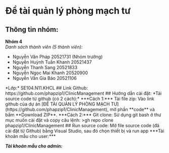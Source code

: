 # Đề tài quản lý phòng mạch tư 
## Thông tin nhóm: 
**Nhóm 4**  
*Danh sách thành viên (5 thành viên):* 
<ul> 
	<li>Nguyễn Văn Pháp 20521731 (Nhóm trưởng) </li>			
	<li>Nguyễn Huỳnh Tuấn Khanh 20521437 </li>
	<li>Nguyễn Thanh Sang 20521833 </li>
	<li>Nguyễn Ngọc Mai Khanh 20520900 </li>
	<li>Nguyễn Văn Gia Bảo 20521106 </li>
</ul>
*Lớp:* SE104.N11.KHCL    
## Link Github:  
https://github.com/phapzip1/ClinicManagement 
## Hướng dẫn cài đặt:
*Tải source code từ github (có 2 cách):*   
***Cách 1:*** Tải file zip:  
Vào link github của dự án [ĐỀ TÀI QUẢN LÝ PHÒNG MẠCH TƯ](https://github.com/phapzip1/ClinicManagement), mở phần **code** và bấm **Download ZIP**.  
***Cách 2:*** Git clone:  
Sử dụng git bash ở thư mục muốn cài đặt và copy câu lệnh:   
>gh repo clone phapzip1/ClinicManagement   
## Run source code:   
Mở file source code (đã cài đặt từ Github) bằng Visual Studio, sau đó chọn thiết bị và run app   
***Tài khoản mẫu cho user:***  

***Tài khoản mẫu cho admin:***   

